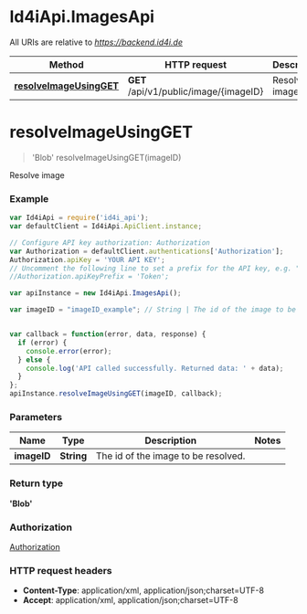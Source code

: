 # Id4iApi.ImagesApi

All URIs are relative to *https://backend.id4i.de*

Method | HTTP request | Description
------------- | ------------- | -------------
[**resolveImageUsingGET**](ImagesApi.md#resolveImageUsingGET) | **GET** /api/v1/public/image/{imageID} | Resolve image


<a name="resolveImageUsingGET"></a>
# **resolveImageUsingGET**
> &#39;Blob&#39; resolveImageUsingGET(imageID)

Resolve image

### Example
```javascript
var Id4iApi = require('id4i_api');
var defaultClient = Id4iApi.ApiClient.instance;

// Configure API key authorization: Authorization
var Authorization = defaultClient.authentications['Authorization'];
Authorization.apiKey = 'YOUR API KEY';
// Uncomment the following line to set a prefix for the API key, e.g. "Token" (defaults to null)
//Authorization.apiKeyPrefix = 'Token';

var apiInstance = new Id4iApi.ImagesApi();

var imageID = "imageID_example"; // String | The id of the image to be resolved.


var callback = function(error, data, response) {
  if (error) {
    console.error(error);
  } else {
    console.log('API called successfully. Returned data: ' + data);
  }
};
apiInstance.resolveImageUsingGET(imageID, callback);
```

### Parameters

Name | Type | Description  | Notes
------------- | ------------- | ------------- | -------------
 **imageID** | **String**| The id of the image to be resolved. | 

### Return type

**&#39;Blob&#39;**

### Authorization

[Authorization](../README.md#Authorization)

### HTTP request headers

 - **Content-Type**: application/xml, application/json;charset=UTF-8
 - **Accept**: application/xml, application/json;charset=UTF-8

